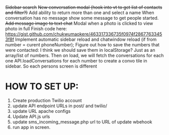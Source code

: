 ~~Sidebar search~~
~~New conversation modal (hook into vt to get list of contacts and filter?)~~
Add ability to return more than one and select a name
When conversation has no message show some message to get people started.
~~Add message image to text chat~~
Modal when a photo is clicked to view photo in full
Finish code here: https://gist.github.com/chukwumaokere/463317336735f0974f28677633453f8f
Implement automatic sidebar reload and chatwindow reload (if from number = curent phoneNumber);
Figure out how to save the numbers that were contacted: I think we should save them in localStorage? Just as an array/list of numbers. Then on load, we will fetch the conversations for each one API.loadConversations for each number to create a convo tile in sidebar. So each persons screen is different 


# HOW TO SET UP:
1) Create production Twilio account
2) update API endpoint URLs in post/ and twilio/
3) update URL apache configs
4) Update API.js urls
5) update sms_incoming_message.php url to URL of update wbehook
6) run app in screen. 